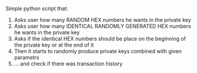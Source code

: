 Simple python script that:

1. Asks user how many RANDOM HEX numbers he wants in the private key
2. Asks user how many IDENTICAL RANDOMLY GENERATED HEX numbers he wants in the private key
3. Asks if the identical HEX numbers should be place on the beginning of the private key or at the end of it
4. Then it starts to randomly produce private keys combined with given parametrs
5.  ... and check if there was transaction history

